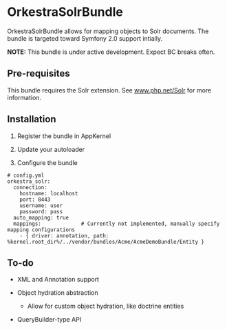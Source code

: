 OrkestraSolrBundle
==================

OrkestraSolrBundle allows for mapping objects to Solr documents. The bundle is targeted toward Symfony 2.0 support
intially.

**NOTE:** This bundle is under active development. Expect BC breaks often.

Pre-requisites
--------------

This bundle requires the Solr extension. See www.php.net/Solr for more information.

Installation
------------

1.  Register the bundle in AppKernel

2.  Update your autoloader

3.  Configure the bundle

```
# config.yml
orkestra_solr:
  connection:
    hostname: localhost
    port: 8443
    username: user
    password: pass
  auto_mapping: true
  mappings:             # Currently not implemented, manually specify mapping configurations
    - { driver: annotation, path: %kernel.root_dir%/../vendor/bundles/Acme/AcmeDemoBundle/Entity }
```


To-do
-----

-   XML and Annotation support

-   Object hydration abstraction

    -   Allow for custom object hydration, like doctrine entities

-   QueryBuilder-type API
